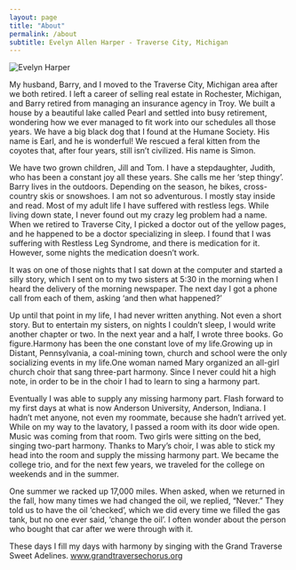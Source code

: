 ```yaml
---
layout: page
title: "About"
permalink: /about
subtitle: Evelyn Allen Harper - Traverse City, Michigan
---
```

![Evelyn Harper](https://hermanmartinus.github.io/sparrow-master/assets/images/evharp.jpg)

My husband, Barry, and I moved to the Traverse City, Michigan area after we both retired. I left a career of selling real estate in Rochester, Michigan, and Barry retired from managing an insurance agency in Troy. We built a house by a beautiful lake called Pearl and settled into busy retirement, wondering how we ever managed to fit work into our schedules all those years. We have a big black dog that I found at the Humane Society. His name is Earl, and he is wonderful! We rescued a feral kitten from the coyotes that, after four years, still isn’t civilized. His name is Simon.

We have two grown children, Jill and Tom. I have a stepdaughter, Judith, who has been a constant joy all these years. She calls me her ‘step thingy’. Barry lives in the outdoors. Depending on the season, he bikes, cross-country skis or snowshoes. I am not so adventurous. I mostly stay inside and read. Most of my adult life I have suffered with restless legs. While living down state, I never found out my crazy leg problem had a name. When we retired to Traverse City, I picked a doctor out of the yellow pages, and he happened to be a doctor specializing in sleep. I found that I was suffering with Restless Leg Syndrome, and there is medication for it. However, some nights the medication doesn’t work.

It was on one of those nights that I sat down at the computer and started a silly story, which I sent on to my two sisters at 5:30 in the morning when I heard the delivery of the morning newspaper. The next day I got a phone call from each of them, asking ‘and then what happened?’

Up until that point in my life, I had never written anything. Not even a short story. But to entertain my sisters, on nights I couldn’t sleep, I would write another chapter or two. In the next year and a half, I wrote three books. Go figure.Harmony has been the one constant love of my life.Growing up in Distant, Pennsylvania, a coal-mining town, church and school were the only socializing events in my life.One woman named Mary organized an all-girl church choir that sang three-part harmony. Since I never could hit a high note, in order to be in the choir I had to learn to sing a harmony part.

Eventually I was able to supply any missing harmony part. Flash forward to my first days at what is now Anderson University, Anderson, Indiana. I hadn’t met anyone, not even my roommate, because she hadn’t arrived yet. While on my way to the lavatory, I passed a room with its door wide open. Music was coming from that room. Two girls were sitting on the bed, singing two-part harmony. Thanks to Mary’s choir, I was able to stick my head into the room and supply the missing harmony part. We became the college trio, and for the next few years, we traveled for the college on weekends and in the summer.

One summer we racked up 17,000 miles. When asked, when we returned in the fall, how many times we had changed the oil, we replied, “Never.” They told us to have the oil ‘checked’, which we did every time we filled the gas tank, but no one ever said, ‘change the oil’. I often wonder about the person who bought that car after we were through with it.

These days I fill my days with harmony by singing with the Grand Traverse Sweet Adelines. www.grandtraversechorus.org
